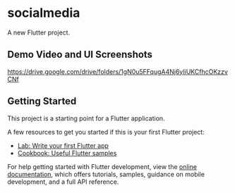# socialmedia

A new Flutter project.

## Demo Video and UI Screenshots

https://drive.google.com/drive/folders/1gN0u5FFqugA4Nj6yIiUKCfhcOKzzvCNf

## Getting Started

This project is a starting point for a Flutter application.

A few resources to get you started if this is your first Flutter project:

- [Lab: Write your first Flutter app](https://docs.flutter.dev/get-started/codelab)
- [Cookbook: Useful Flutter samples](https://docs.flutter.dev/cookbook)

For help getting started with Flutter development, view the
[online documentation](https://docs.flutter.dev/), which offers tutorials,
samples, guidance on mobile development, and a full API reference.
